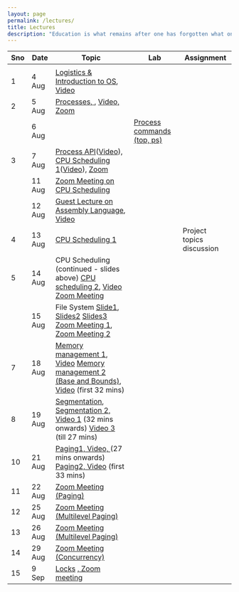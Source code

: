 ```yaml
---
layout: page
permalink: /lectures/
title: Lectures
description: "Education is what remains after one has forgotten what one has learned in school."
---
```



|  Sno | Date | Topic | Lab | Assignment |
| --- | --- | --- | --- | --- |
|   |  |  |  |  |
|  1 | 4 Aug | [Logistics & Introduction to OS](../lectures/os-19-1.pdf "Logistics & Introduction to OS"), [Video](https://www.youtube.com/watch?v=whp34MZbG6o&list=PLftoLyLEwECB3NsNfQ1oxtt8IoBNRWcO5&index=2&t=0s) |  |  |
|  2 | 5 Aug | [Processes, ](../lectures/os19-2-processes.pdf "Processes"), [Video, ](https://www.youtube.com/watch?v=UbDB4vPs5OI&list=PLftoLyLEwECB3NsNfQ1oxtt8IoBNRWcO5&index=2) [Zoom](https://drive.google.com/file/d/1z9CvQuh_vRhsN5j9DNxc_KB8GzkqBUHO/view?usp=sharing) |  |  |
|   | 6 Aug |  | [Process commands (top, ps)](https://nipunbatra.github.io/os2020/labs/lab-1.pdf "Process commands (top, ps)") |  |
|  3 | 7 Aug | [Process API](../lectures/os19-3-process-api.pdf "Process API")([Video](https://www.youtube.com/watch?v=rMFV7vwqbpc&list=PLftoLyLEwECB3NsNfQ1oxtt8IoBNRWcO5&index=4)), [CPU Scheduling 1](../lectures/os19-4-cpu-scheduling.pdf "CPU Scheduling 1")([Video](https://www.youtube.com/watch?v=ym9vtzwg7o8&list=PLftoLyLEwECB3NsNfQ1oxtt8IoBNRWcO5&index=6)), [Zoom](https://drive.google.com/file/d/1a9xcTLkVmc1TnKTf2lqMCwTMPP2HoVMl/view?usp=sharing) |  |  |
| | 11 Aug | [Zoom Meeting on CPU Scheduling](https://drive.google.com/file/d/12WUGFQq8_kWJlIEzBA-Qex9Y1FpiQci2/view?usp=sharing) | | |
| | 12 Aug | [Guest Lecture on Assembly Language](../lectures/os19-9-assembly.pdf "Assembly Language"), [Video](https://drive.google.com/file/d/156JAuU_vArDqI0kSQE93X_OCS4wKqC-z/view?usp=sharing) | | |
|  4 | 13 Aug | [CPU Scheduling 1](../lectures/os19-4-cpu-scheduling.pdf "CPU Scheduling 1") |  | Project topics discussion |
|  5 | 14 Aug | CPU Scheduling (continued - slides above) [CPU scheduling 2](../lectures/os19-6-cpu-scheduling.pdf "CPU scheduling 2"), [Video](https://www.youtube.com/watch?v=BTNZI7khUI8) [Zoom Meeting](https://drive.google.com/file/d/1LaHYsAajJlkcEv9O-jhcMIU7hqAhxIMV/view?usp=sharing) |  |  |
|   | 15 Aug | File System [Slide1](https://nipunbatra.github.io/os2018/lectures/30-filesystem-1.pdf), [Slides2](https://nipunbatra.github.io/os2018/lectures/31-filesystem-2.pdf) [Slides3](https://nipunbatra.github.io/os2018/lectures/32-filesystem-implementation.pdf) [Zoom Meeting 1](https://drive.google.com/file/d/18EIUvNHDe-DPIfIhDXQH0fZKsIZ6IQ_x/view?usp=sharing), [Zoom Meeting 2](https://drive.google.com/file/d/1RgptreATk07cECDhGU5hYW5E802cU1Vw/view?usp=sharing) |  |  |
|  7 | 18 Aug | [Memory management 1](../lectures/os19-memory-management.pdf), [Video](https://www.youtube.com/watch?v=jM0Fc9HNO64&list=PLftoLyLEwECB3NsNfQ1oxtt8IoBNRWcO5&index=11) [Memory management 2 (Base and Bounds)](../lectures/os19-memory-management-segmentation.pdf), [Video](https://www.youtube.com/watch?v=x4L4lgY3Clg&list=PLftoLyLEwECB3NsNfQ1oxtt8IoBNRWcO5&index=12) (first 32 mins) |  |  |
|  8 | 19 Aug | [Segmentation](../lectures/os19-memory-management-segmentation.pdf), [Segmentation 2, ](../lectures/os19-memory-management-segmentation-2.pdf) [Video 1](https://www.youtube.com/watch?v=x4L4lgY3Clg&list=PLftoLyLEwECB3NsNfQ1oxtt8IoBNRWcO5&index=12) (32 mins onwards) [Video 3](https://www.youtube.com/watch?v=powd2SIH3Hk&list=PLftoLyLEwECB3NsNfQ1oxtt8IoBNRWcO5&index=13) (till 27 mins)|  |  |
|  10 | 21 Aug | [Paging1, ](../lectures/os19-memory-management-segmentation-2.pdf) [Video, ](https://www.youtube.com/watch?v=powd2SIH3Hk&list=PLftoLyLEwECB3NsNfQ1oxtt8IoBNRWcO5&index=13) (27 mins onwards) [Paging2, ](../lectures/os19-memory-management-paging-tlb.pdf) [Video](https://www.youtube.com/watch?v=-R0bx_N_QjE&list=PLftoLyLEwECB3NsNfQ1oxtt8IoBNRWcO5&index=14) (first 33 mins) |  |  |
|  11 | 22 Aug | [Zoom Meeting (Paging)](https://drive.google.com/file/d/15I3fQZYBfODeD4L-ghTYXWvo50FXDXze/view?usp=sharing) |  |  |
|  12 | 25 Aug | [Zoom Meeting (Multilevel Paging)](https://drive.google.com/file/d/1sabzSPUbFMDWTWqTeHyZTAhRqp8GPjuv/view?usp=sharing) | | |
|  13 | 26 Aug | [Zoom Meeting (Multilevel Paging)](https://drive.google.com/file/d/1DiQEygEkhYbt2qCymtryqW25O3aIgL3f/view?usp=sharing) | | |
|  14 | 29 Aug | [Zoom Meeting (Concurrency)](https://drive.google.com/file/d/1O0jrHMSO2cij46uz9tn1Iy39c_n09439/view?usp=sharing) | | |
|15| 9 Sep| [Locks](../lectures/os19-memory-management-segmentation-2.pdf) [, Zoom meeting](https://drive.google.com/file/d/1yZCUEsuK83Nx9nSHmsuwqJuXa-po-MPV/view?usp=sharing)|||
